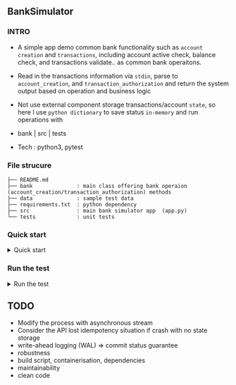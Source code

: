 ## BankSimulator

### INTRO
- A simple app demo common bank functionality such as `account creation` and `transactions`, including account active check, balance check, and transactions validate.. as common bank operaitons.
- Read in the transactions information via `stdin`, parse to `account_creation`, and `transaction_authorization` and return the system output based on operation and business logic 
- Not use external component storage transactions/account `state`, so here I use `python dictionary` to save status `in-memory` and run operations with

- bank | src | tests
- Tech : python3, pytest 

### File strucure 

```
├── README.md
├── bank              : main class offering bank operaion (account_creation/transaction_authorization) methods 
├── data              : sample test data 
├── requirements.txt  : python dependency 
├── src               : main bank simulator app  (app.py)
└── tests             : unit tests 
```
### Quick start

<details>
<summary>Quick start</summary>

```bash
# quick start with OSX CLI 

$ pip install -r requirements.txt

$ cat data/input1.json | python src/app.py 

# {'violations': [None], 'account': {'active_card': True, 'available_limit': 100, 'account_initialized': True}}
# {'violations': [None], 'account': {'active_card': True, 'available_limit': 80, 'account_initialized': True}}
# {'violations': ['insufficient_limit'], 'account': {'active_card': True, 'available_limit': 80, 'account_initialized': True}}

$ cat data/input2.json | python src/app.py 

# {'account': {'account_initialized': True, 'active_card': True, 'available_limit': 100}, 'violations': [None]}
# {'account': {'account_initialized': True, 'active_card': True, 'available_limit': 100}, 'violations': ['account_already_initialized']}

$ cat data/input6.json | python src/app.py

# {'account': {'account_initialized': True, 'active_card': True, 'available_limit': 100}, 'violations': [None]}
# {'account': {'account_initialized': True, 'active_card': True, 'available_limit': 80}, 'violations': [None]}
# {'account': {'account_initialized': True, 'active_card': True, 'available_limit': 70}, 'violations': [None]}
# {'account': {'account_initialized': True, 'active_card': True, 'available_limit': 60}, 'violations': [None]}
# {'account': {'account_initialized': True, 'active_card': True, 'available_limit': 60}, 'violations': ['high_frequency_small_interval']}
# {'account': {'account_initialized': True, 'active_card': True, 'available_limit': 60}, 'violations': ['high_frequency_small_interval']}

$ cat data/input7.json | python src/app.py

# {'account': {'account_initialized': True, 'active_card': True, 'available_limit': 100}, 'violations': [None]}
# {'account': {'account_initialized': True, 'active_card': True, 'available_limit': 90}, 'violations': [None]}
# {'account': {'account_initialized': True, 'active_card': True, 'available_limit': 80}, 'violations': [None]}
# {'account': {'account_initialized': True, 'active_card': True, 'available_limit': 80}, 'violations': ['doubled_transaction']}

```

```bash
# quick start with docker 
$ docker build . -t app_env
$ docker run -i -t  app_env /bin/bash  -c "cat data/input1.json | python src/app.py"

```
</details>

### Run the test

<details>
<summary>Run the test</summary>

```bash
$ pytest -v tests/ 

# ============================================ test session starts ============================================
                                                                                      
# tests/unit_test.py::test_read_file_input PASSED                                                       [ 25%]
# tests/unit_test.py::test_print_status PASSED                                                          [ 50%]
# tests/unit_test.py::test_account_creation PASSED                                                      [ 75%]
# tests/unit_test.py::test_transaction_authorization PASSED                                             [100%]

# ========================================= 4 passed in 0.03 seconds ==========================================

```
</details>

## TODO

- Modify the process with asynchronous stream 
- Consider the API lost idempotency situation if crash with no state storage 
- write-ahead logging (WAL)  => commit status guarantee
- robustness
- build script, containerisation, dependencies
- maintainability
- clean code
